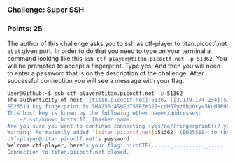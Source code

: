 ### Challenge: Super SSH
### Points: 25
The author of this challenge asks you to ssh as ctf-player to titan.picoctf.net at at given port. In order to do that you need to type on your terminal a command looking like this `ssh ctf-player@titan.picoctf.net -p 51362`. You will be prompted to accept a fingerprint. Type yes. And then you will need to enter a password that is on the description of the challenge. After successful connection you will see a message with your flag.

```bash
User@Github:~$ ssh ctf-player@titan.picoctf.net -p 51362
The authenticity of host '[titan.picoctf.net]:51362 ([3.139.174.234]:51362)' can't be established.
ED25519 key fingerprint is SHA256:4S9EbTSSRZm32I+cdM5TyzthpQryv5kudRP9PIKT7XQ.
This host key is known by the following other names/addresses:
    ~/.ssh/known_hosts:10: [hashed name]
Are you sure you want to continue connecting (yes/no/[fingerprint])? yes
Warning: Permanently added '[titan.picoctf.net]:51362' (ED25519) to the list of known hosts.
ctf-player@titan.picoctf.net's password:
Welcome ctf-player, here's your flag: picoCTF{......_.........._........}
Connection to titan.picoctf.net closed.
```